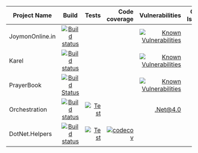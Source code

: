 | Project Name  | Build         | Tests | Code coverage  | Vulnerabilities | Open Issues | Tech |
| ------------- |:-------------:| -----:| -----:| -----:|-----:|:-----:|
| JoymonOnline.in  | [![Build status](https://ci.appveyor.com/api/projects/status/5mycvjhhmw36r6pl?svg=true)](https://ci.appveyor.com/project/joymon/demo-aspnetintergationtest) | | | [![Known Vulnerabilities](https://snyk.io/test/github/joymon/JoymonOnline.In/badge.svg)](https://snyk.io/test/github/joymon/JoymonOnline.In) | | ng@1.6.1,TS@3.0,Webpack@4.7 |
| Karel      | [![Build status](https://ci.appveyor.com/api/projects/status/67a0muy15ymjnj5n?svg=true)](https://ci.appveyor.com/project/joymon/karel-web) |    | | [![Known Vulnerabilities](https://snyk.io/test/github/KarelRobot/karel-web/badge.svg?targetFile=package.json)](https://snyk.io/test/github/KarelRobot/karel-web?targetFile=package.json) | | jQ@3.2.1,TS@3.0,Webpack@4.7 |
| PrayerBook | [![Build Status](https://travis-ci.org/joymon/PrayerBook.svg)](https://travis-ci.org/joymon/PrayerBook)  |  |     | [![Known Vulnerabilities](https://snyk.io/test/github/joymon/PrayerBook/badge.svg?targetFile=package.json)](https://snyk.io/test/github/joymon/PrayerBook?targetFile=package.json) | | ng@1.3 |
| Orchestration | [![Build status](https://ci.appveyor.com/api/projects/status/6qx7d8dpnx8o5d4n?svg=true)](https://ci.appveyor.com/project/joymon/orchestration) | [![Test](https://img.shields.io/appveyor/tests/joymon/orchestration.svg)](https://ci.appveyor.com/project/joymon/orchestration) | | .Net@4.0 |
| DotNet.Helpers | [![Build status](https://ci.appveyor.com/api/projects/status/ry2o7n3as7j0axp8?svg=true)](https://ci.appveyor.com/project/joymon/dotnet-helpers) | [![Test](https://img.shields.io/appveyor/tests/joymon/dotnet-helpers.svg)](https://ci.appveyor.com/project/joymon/dotnet-helpers) | [![codecov](https://codecov.io/gh/joymon/dotnet-helpers/branch/master/graph/badge.svg)](https://codecov.io/gh/joymon/dotnet-helpers) |
